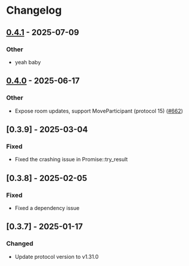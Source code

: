# Changelog

## [0.4.1](https://github.com/Evolving-Software/livekit-rust-sdks/compare/rust-sdks/livekit-protocol@0.4.0...rust-sdks/livekit-protocol@0.4.1) - 2025-07-09

### Other

- yeah baby

## [0.4.0](https://github.com/livekit/rust-sdks/compare/rust-sdks/livekit-protocol@0.3.10...rust-sdks/livekit-protocol@0.4.0) - 2025-06-17

### Other

- Expose room updates, support MoveParticipant (protocol 15) ([#662](https://github.com/livekit/rust-sdks/pull/662))

## [0.3.9] - 2025-03-04

### Fixed

- Fixed the crashing issue in Promise::try_result

## [0.3.8] - 2025-02-05

### Fixed

- Fixed a dependency issue

## [0.3.7] - 2025-01-17

### Changed

- Update protocol version to v1.31.0
